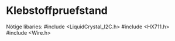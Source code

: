 # Klebstoffpruefstand

  Nötige libaries:
    #include <LiquidCrystal_I2C.h>
    #include <HX711.h>
    #include <Wire.h>


